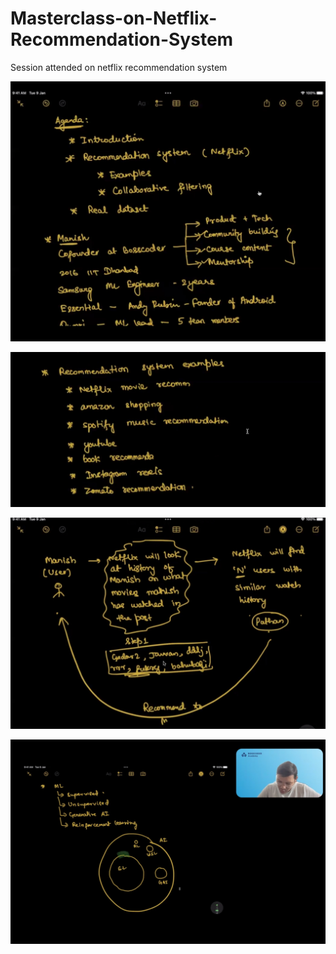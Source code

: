 # Masterclass-on-Netflix-Recommendation-System
Session attended on netflix recommendation system


![Logo](https://github.com/yashraj9011/Masterclass-on-Netflix-Recommendation-System/blob/main/image/IMG_20231103_204026.jpg)


![Logo](https://github.com/yashraj9011/Masterclass-on-Netflix-Recommendation-System/blob/main/image/IMG_20231103_203957.jpg)


![Logo](https://github.com/yashraj9011/Masterclass-on-Netflix-Recommendation-System/blob/main/image/IMG_20231103_203934.jpg)


![Logo](https://github.com/yashraj9011/Masterclass-on-Netflix-Recommendation-System/blob/main/image/IMG_20231103_203849.jpg)


